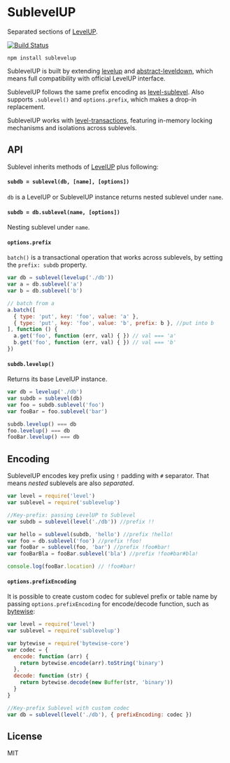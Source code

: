 # SublevelUP

Separated sections of [LevelUP](https://github.com/Level/levelup).

[![Build Status](https://travis-ci.org/cshum/sublevelup.svg)](https://travis-ci.org/cshum/sublevelup)

```
npm install sublevelup
```

SublevelUP is built by extending [levelup](https://github.com/Level/levelup) and [abstract-leveldown](https://github.com/Level/abstract-leveldown), which means full compatibility with official LevelUP interface. 
 
SublevelUP follows the same prefix encoding as [level-sublevel](https://github.com/dominictarr/level-sublevel). Also supports `.sublevel()` and `options.prefix`, which makes a drop-in replacement.

SublevelUP works with [level-transactions](https://github.com/cshum/level-transactions), featuring in-memory locking mechanisms and isolations across sublevels.

## API

Sublevel inherits methods of [LevelUP](https://github.com/Level/levelup#api) plus following:

#### `subdb = sublevel(db, [name], [options])`

`db` is a LevelUP or SublevelUP instance returns nested sublevel under `name`.

#### `subdb = db.sublevel(name, [options])`

Nesting sublevel under `name`.

#### `options.prefix`
`batch()` is a transactional operation that works across sublevels, by setting the `prefix: subdb` property.
```js
var db = sublevel(levelup('./db'))
var a = db.sublevel('a')
var b = db.sublevel('b')

// batch from a
a.batch([
  { type: 'put', key: 'foo', value: 'a' },
  { type: 'put', key: 'foo', value: 'b', prefix: b }, //put into b
], function () {
  a.get('foo', function (err, val) { }) // val === 'a'
  b.get('foo', function (err, val) { }) // val === 'b'
})
```

#### `subdb.levelup()`

Returns its base LevelUP instance.

```js
var db = levelup('./db')
var subdb = sublevel(db)
var foo = subdb.sublevel('foo')
var fooBar = foo.sublevel('bar')

subdb.levelup() === db
foo.levelup() === db
fooBar.levelup() === db
```

## Encoding

SublevelUP encodes key prefix using `!` padding with `#` separator. That means *nested* sublevels are also *separated*.

```js
var level = require('level')
var sublevel = require('sublevelup')

//Key-prefix: passing LevelUP to Sublevel
var subdb = sublevel(level('./db')) //prefix !!

var hello = sublevel(subdb, 'hello') //prefix !hello!
var foo = db.sublevel('foo') //prefix !foo!
var fooBar = sublevel(foo, 'bar') //prefix !foo#bar!
var fooBarBla = fooBar.sublevel('bla') //prefix !foo#bar#bla!

console.log(fooBar.location) // !foo#bar!
```

#### `options.prefixEncoding`

It is possible to create custom codec for sublevel prefix or table name by passing `options.prefixEncoding` for encode/decode function,
such as [bytewise](https://github.com/deanlandolt/bytewise-core):

```js
var level = require('level')
var sublevel = require('sublevelup')

var bytewise = require('bytewise-core')
var codec = {
  encode: function (arr) {
    return bytewise.encode(arr).toString('binary')
  },
  decode: function (str) {
    return bytewise.decode(new Buffer(str, 'binary'))
  }
}

//Key-prefix Sublevel with custom codec
var db = sublevel(level('./db'), { prefixEncoding: codec })
```

## License

MIT
